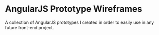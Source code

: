 # AngularJS Prototype Wireframes
A collection of AngularJS prototypes I created in order to easily use in any future front-end project.
